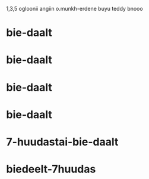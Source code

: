 1,3,5 ogloonii angiin o.munkh-erdene buyu teddy bnooo
# bie-daalt
# bie-daalt
# bie-daalt
# bie-daalt
# 7-huudastai-bie-daalt
# biedeelt-7huudas
